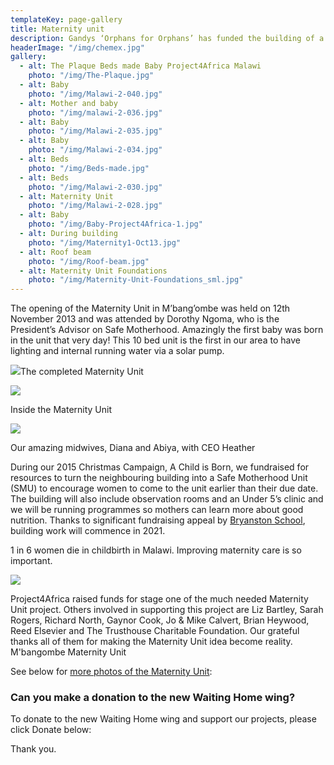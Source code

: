 ```yaml
---
templateKey: page-gallery
title: Maternity unit
description: Gandys ‘Orphans for Orphans’ has funded the building of a pre-school at Funsani, Lumbadzi Centre. This has been much needed and the community have been asking for support for the last three years.
headerImage: "/img/chemex.jpg"
gallery:
  - alt: The Plaque Beds made Baby Project4Africa Malawi
    photo: "/img/The-Plaque.jpg"
  - alt: Baby
    photo: "/img/Malawi-2-040.jpg"
  - alt: Mother and baby
    photo: "/img/malawi-2-036.jpg"
  - alt: Baby
    photo: "/img/Malawi-2-035.jpg"
  - alt: Baby
    photo: "/img/Malawi-2-034.jpg"
  - alt: Beds
    photo: "/img/Beds-made.jpg"
  - alt: Beds
    photo: "/img/Malawi-2-030.jpg"
  - alt: Maternity Unit
    photo: "/img/Malawi-2-028.jpg"
  - alt: Baby
    photo: "/img/Baby-Project4Africa-1.jpg"
  - alt: During building
    photo: "/img/Maternity1-Oct13.jpg"
  - alt: Roof beam
    photo: "/img/Roof-beam.jpg"
  - alt: Maternity Unit Foundations
    photo: "/img/Maternity-Unit-Foundations_sml.jpg"
---
```


The opening of the Maternity Unit in M’bang’ombe was held on 12th November 2013 and was attended by Dorothy Ngoma, who is the President’s Advisor on Safe Motherhood. Amazingly the first baby was born in the unit that very day! This 10 bed unit is the first in our area to have lighting and internal running water via a solar pump.

![](/img/img_4993.jpg)The completed Maternity Unit

![](/img/IMG_8981.jpg)

Inside the Maternity Unit

![](/img/FB_IMG_1450206075403.jpg)

Our amazing midwives, Diana and Abiya, with CEO Heather

During our 2015 Christmas Campaign, A Child is Born, we fundraised for resources to turn the neighbouring building into a Safe Motherhood Unit (SMU) to encourage women to come to the unit earlier than their due date. The building will also include observation rooms and an Under 5’s clinic and we will be running programmes so mothers can learn more about good nutrition. Thanks to significant fundraising appeal by [Bryanston School](https://www.bryanston.co.uk/news/?pid=3&nid=57&storyid=1412 "Bryanston School raises money for SMU"), building work will commence in 2021.

1 in 6 women die in childbirth in Malawi. Improving maternity care is so important.

![](/img/img_8988.jpg)

Project4Africa raised funds for stage one of the much needed Maternity Unit project. Others involved in supporting this project are Liz Bartley, Sarah Rogers, Richard North, Gaynor Cook, Jo & Mike Calvert, Brian Heywood, Reed Elsevier and The Trusthouse Charitable Foundation. Our grateful thanks all of them for making the Maternity Unit idea become reality.
M'bangombe Maternity Unit

See below for [more photos of the Maternity Unit](#gallery):

### Can you make a donation to the new Waiting Home wing?

To donate to the new Waiting Home wing and support our projects, please click Donate below:

Thank you.
